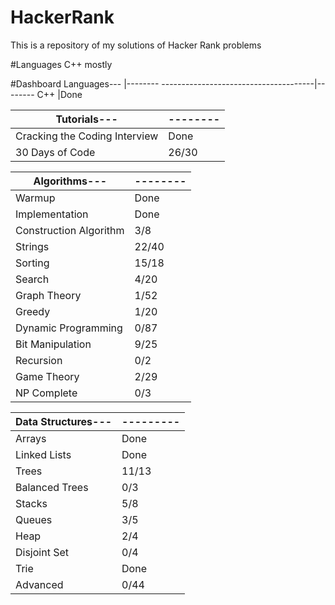 # HackerRank
This is a repository of my solutions of Hacker Rank problems

#Languages
C++ mostly

#Dashboard
Languages---                          |--------
--------------------------------------|--------
C++                                   |Done

Tutorials---                          |--------
--------------------------------------|--------
Cracking the Coding Interview         |Done
30 Days of Code                       |26/30

Algorithms---                         |--------
--------------------------------------|--------
Warmup                                |Done
Implementation                        |Done
Construction Algorithm                |3/8
Strings                               |22/40                   
Sorting                               |15/18
Search                                |4/20
Graph Theory                          |1/52
Greedy                                |1/20
Dynamic Programming                   |0/87
Bit Manipulation                      |9/25
Recursion                             |0/2
Game Theory                           |2/29
NP Complete                           |0/3

Data Structures---                    |---------
--------------------------------------|---------
Arrays                                |Done
Linked Lists                          |Done
Trees                                 |11/13
Balanced Trees                        |0/3
Stacks                                |5/8
Queues                                |3/5
Heap                                  |2/4
Disjoint Set                          |0/4
Trie                                  |Done
Advanced                              |0/44

